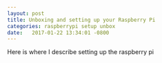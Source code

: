 ```yaml
---
layout: post
title: Unboxing and setting up your Raspberry Pi
categories: raspberrypi setup unbox
date:   2017-01-22 13:34:01 -0800
---
```


Here is where I describe setting up the raspberry pi
